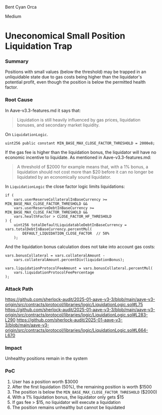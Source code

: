 Bent Cyan Orca

Medium

# Uneconomical Small Position Liquidation Trap

### Summary

Positions with small values ​​(below the threshold) may be trapped in an unliquidable state due to gas costs being higher than the liquidator's potential profit, even though the position is below the permitted health factor.

### Root Cause

In Aave-v3.3-features.md it says that:
> Liquidation is still heavily influenced by gas prices, liquidation bonuses, and secondary market liquidity.

On `LiquidationLogic`.
```solidity
uint256 public constant MIN_BASE_MAX_CLOSE_FACTOR_THRESHOLD = 2000e8;
```
If the gas fee is higher than the liquidation bonus, the liquidator will have no economic incentive to liquidate. As mentioned in Aave-v3.3-features.md:
> A threshold of $2000 for example means that, with a 1% bonus, a liquidation should not cost more than $20 before it can no longer be liquidated by an economically sound liquidator.

In `LiquidationLogic` the close factor logic limits liquidations:
```solidity
if (
    vars.userReserveCollateralInBaseCurrency >= MIN_BASE_MAX_CLOSE_FACTOR_THRESHOLD &&
    vars.userReserveDebtInBaseCurrency >= MIN_BASE_MAX_CLOSE_FACTOR_THRESHOLD &&
    vars.healthFactor > CLOSE_FACTOR_HF_THRESHOLD
) {
    uint256 totalDefaultLiquidatableDebtInBaseCurrency = vars.totalDebtInBaseCurrency.percentMul(
        DEFAULT_LIQUIDATION_CLOSE_FACTOR  // 50%
    );
```

And the liquidation bonus calculation does not take into account gas costs:
```solidity
vars.bonusCollateral = vars.collateralAmount - 
    vars.collateralAmount.percentDiv(liquidationBonus);

vars.liquidationProtocolFeeAmount = vars.bonusCollateral.percentMul(
    vars.liquidationProtocolFeePercentage
);
```

### Attack Path

https://github.com/sherlock-audit/2025-01-aave-v3-3/blob/main/aave-v3-origin/src/contracts/protocol/libraries/logic/LiquidationLogic.sol#L75
https://github.com/sherlock-audit/2025-01-aave-v3-3/blob/main/aave-v3-origin/src/contracts/protocol/libraries/logic/LiquidationLogic.sol#L283-L290
https://github.com/sherlock-audit/2025-01-aave-v3-3/blob/main/aave-v3-origin/src/contracts/protocol/libraries/logic/LiquidationLogic.sol#L664-L670

### Impact

Unhealthy positions remain in the system

### PoC

1. User has a position worth $3000
2. After the first liquidation (50%), the remaining position is worth $1500
3. The position is below the `MIN_BASE_MAX_CLOSE_FACTOR_THRESHOLD` ($2000)
4. With a 1% liquidation bonus, the liquidator only gets $15
5. If gas fee > $15, no liquidator will execute a liquidation
6. The position remains unhealthy but cannot be liquidated